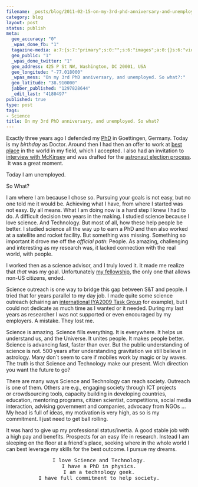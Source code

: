 ```yaml
--- 
filename: _posts/blog/2011-02-15-on-my-3rd-phd-anniversary-and-unemployed-so-what.md
category: blog
layout: post
status: publish
meta: 
  geo_accuracy: "0"
  _wpas_done_fb: "1"
  tagazine-media: a:7:{s:7:"primary";s:0:"";s:6:"images";a:0:{}s:6:"videos";a:0:{}s:11:"image_count";s:1:"0";s:6:"author";s:7:"4180497";s:7:"blog_id";s:7:"8438084";s:9:"mod_stamp";s:19:"2011-02-16 04:05:14";}
  geo_public: "1"
  _wpas_done_twitter: "1"
  geo_address: 425 P St NW, Washington, DC 20001, USA
  geo_longitude: "-77.018000"
  _wpas_mess: "On my 3rd PhD anniversary, and unemployed. So what?:"
  geo_latitude: "38.910000"
  jabber_published: "1297828644"
  _edit_last: "4180497"
published: true
type: post
tags: 
- Science
title: On my 3rd PhD anniversary, and unemployed. So what?
---
```

Exactly three years ago I defended my <a href="/about-2/work/phd/">PhD</a> in Goettingen, Germany. Today is my <em>birthday</em> as Doctor. Around then I had then an offer to work at <a href="http://en.wikipedia.org/wiki/United_States_Naval_Research_Laboratory">best place</a> in the world in my field, which I accepted. I also had an invitation to<a href="http://brunosan.blogspot.com/2008/09/cuantas-peluqueras-hay-en-madrid.html"> interview with McKinsey</a> and was drafted for the <a href="http://brunosan.blogspot.com/2008/09/bruno-astronauta.html">astronaut election process</a>.  It was a great moment.
<div style="text-align:center;">
<p style="text-align:left;">Today I am unemployed.</p>
<p style="text-align:left;">So What?</p>
<p style="text-align:left;"><!--more-->I am where I am because I chose so. Pursuing your goals is not easy, but no one told me it would be. Achieving what I have, from where I started was not easy. By all means. What I am doing now is a hard step I knew I had to do. A difficult decision two years in the making. I studied science because I love science. And Technology. But most of all, how these help people be better. I studied science all the way up to earn a PhD and then also worked at a satellite and rocket facility. But something was missing. Something so important it drove me off the <em>official path</em>: People. As amazing, challenging and interesting as my research was, it lacked connection with the real world, with people.</p>
<p style="text-align:left;">I worked then as a science advisor, and I truly loved it. It made me realize that <em>that</em> was my goal. Unfortunately <a href="/2010/12/09/101-days-as-science-and-technology-policy-fellow/" target="_blank">my fellowship</a>, the only one that allows non-US citizens, ended.</p>
<p style="text-align:left;">Science outreach is one way to bridge this gap between S&amp;T and people. I tried that for years parallel to my day job. I made quite some science outreach (chairing an <a href="http://solarastronomy2009.wordpress.com/">international IYA2009 Task Group</a> for example), but I could not dedicate as much time as I wanted or it needed. During my last years as researcher I was not supported or even encouraged by my employers. A mistake. They lost me.</p>
<p style="text-align:left;">Science is amazing. Science fills everything. It is everywhere. It helps us understand us, and the Universe. It unites people. It makes people better. Science is advancing fast, faster than ever. But the public understanding of science is not. 500 years after understanding gravitation we still believe in astrology. Many don´t seem to care if mobiles work by magic or by waves. The truth is that Science and Technology make our present. Wich direction you want the future to go?</p>
<p style="text-align:left;">There are many ways Science and Technology can reach society. Outreach is one of them. Others are e.g., engaging society through ICT projects or crowdsourcing tools, capacity building in developing countries, education, mentoring programs, citizen scientist, competitions, social media interaction, advising government and companies, advocacy from NGOs ... My head is full of ideas, my motivation is very high, as so is my commitment. I just need to get ball rolling.</p>
<p style="text-align:left;">It was hard to give up my professional status/inertia. A good stable job with a high pay and benefits. Prospects for an easy life in research. Instead I am sleeping on the floor at a friend´s place, seeking where in the whole world I can best leverage my skills for the best outcome. I pursue my dreams.</p>

<pre>I love Science and Technology.
I have a PhD in physics.
I am a technology geek.
I have full commitment to help society.</pre>
<p style="text-align:left;"></p>

</div>
